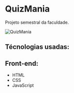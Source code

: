 # QuizMania
Projeto semestral da faculdade.

![QuizMania](https://user-images.githubusercontent.com/61742539/84173956-5946ac00-aa54-11ea-8506-f90d5b0de0da.JPG)

## Técnologias usadas:
## Front-end:
- HTML
- CSS
- JavaScript



